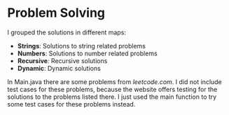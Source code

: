 # Problem Solving
I grouped the solutions in different maps:
- **Strings**: Solutions to string related problems
- **Numbers**: Solutions to number related problems
- **Recursive**: Recursive solutions
- **Dynamic**: Dynamic solutions

In Main.java there are some problems from *leetcode.com*. I did not include test cases for these problems,
because the website offers testing for the solutions to the problems listed there.
I just used the main function to try some test cases for these problems instead.
